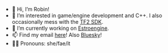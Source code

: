 - 👋 Hi, I’m Robin!
- 👀 I’m interested in game/engine development and C++. I also occasionally mess with the [TF2 SDK](https://github.com/ValveSoftware/source-sdk-2013).
- 🔨 I’m currently working on [Estroengine](https://github.com/RobinsAviary/Estroengine).
- 📫 Find my email [here](https://robinsaviary.com/about)! Also [Bluesky](https://bsky.app/profile/robinsaviary.com)!
- 🏳️‍⚧️ Pronouns: she/fae/it
